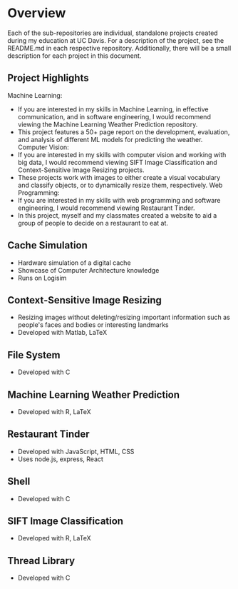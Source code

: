 # Overview
Each of the sub-repositories are individual, standalone projects created during my education at UC Davis. For a description of the project, see the README.md in each respective repository. Additionally, there will be a small description for each project in this document.

## Project Highlights
Machine Learning:
- If you are interested in my skills in Machine Learning, in effective communication, and in software engineering, I would recommend viewing the Machine Learning Weather Prediction repository.
- This project features a 50+ page report on the development, evaluation, and analysis of different ML models for predicting the weather.
Computer Vision:
- If you are interested in my skills with computer vision and working with big data, I would recommend viewing SIFT Image Classification and Context-Sensitive Image Resizing projects.
- These projects work with images to either create a visual vocabulary and classify objects, or to dynamically resize them, respectively.
Web Programming:
- If you are interested in my skills with web programming and software engineering, I would recommend viewing Restaurant Tinder.
- In this project, myself and my classmates created a website to aid a group of people to decide on a restaurant to eat at.


## Cache Simulation
- Hardware simulation of a digital cache
- Showcase of Computer Architecture knowledge
- Runs on Logisim

## Context-Sensitive Image Resizing
- Resizing images without deleting/resizing important information such as people's faces and bodies or interesting landmarks
- Developed with Matlab, LaTeX

## File System
- Developed with C

## Machine Learning Weather Prediction
- Developed with R, LaTeX

## Restaurant Tinder
- Developed with JavaScript, HTML, CSS
- Uses node.js, express, React

## Shell
- Developed with C

## SIFT Image Classification
- Developed with R, LaTeX

## Thread Library
- Developed with C
